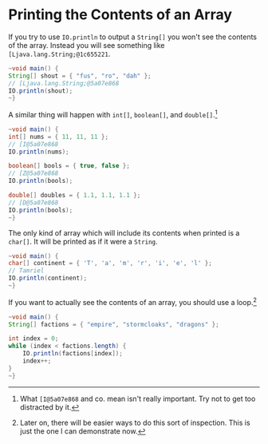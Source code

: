 # Printing the Contents of an Array

If you try to use `IO.println` to output a `String[]`
you won't see the contents of the array. Instead you will see
something like `[Ljava.lang.String;@1c655221`.

```java
~void main() {
String[] shout = { "fus", "ro", "dah" };
// [Ljava.lang.String;@5a07e868
IO.println(shout);
~}
```

A similar thing will happen with `int[]`, `boolean[]`, and `double[]`.[^gibberish]

```java
~void main() {
int[] nums = { 11, 11, 11 };
// [I@5a07e868
IO.println(nums);

boolean[] bools = { true, false };
// [Z@5a07e868
IO.println(bools);

double[] doubles = { 1.1, 1.1, 1.1 };
// [D@5a07e868
IO.println(bools);
~}
```

The only kind of array which will include its contents when printed is a `char[]`.
It will be printed as if it were a `String`.

```java
~void main() {
char[] continent = { 'T', 'a', 'm', 'r', 'i', 'e', 'l' };
// Tamriel
IO.println(continent);
~}
```

If you want to actually see the contents of an array, you should
use a loop.[^future]

```java
~void main() {
String[] factions = { "empire", "stormcloaks", "dragons" };

int index = 0;
while (index < factions.length) {
    IO.println(factions[index]);
    index++;
}
~}
```

[^gibberish]: What `[I@5a07e868` and co. mean isn't really important. Try not to get too distracted by it.

[^future]: Later on, there will be easier ways to do this sort of inspection. This is just the one I can demonstrate now.
